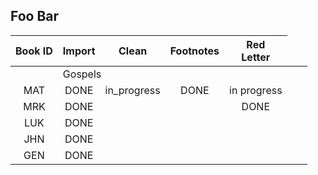 

## Foo Bar

| Book ID | Import | Clean | Footnotes | Red<br>Letter |
| :---:   | :---:  | :---: | :---:     | :---:      |
| <td colspan="2"> Gospels </td> ||
|  MAT    | DONE   | in_progress | DONE | in progress |
|  MRK    | DONE   |       |     | DONE |           |
|  LUK    | DONE   |       |     |      |           |
|  JHN    | DONE   |       |     |      |           |
|  GEN    | DONE   |       |     |      |           |

 
